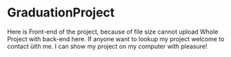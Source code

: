 # GraduationProject

Here is Front-end of the project, because of file size cannot upload Whole Project with back-end here. 
If anyone want to lookup my project welcome to contact üith me. I can show my project on my computer with pleasure!
